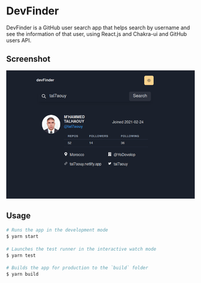 # DevFinder

DevFinder is a GitHub user search app that helps search by username and see the information of that user, using React.js and Chakra-ui and GitHub users API.

## Screenshot

![Screenshot - github](dev.png)

## Usage

```bash
# Runs the app in the development mode
$ yarn start

# Launches the test runner in the interactive watch mode
$ yarn test

# Builds the app for production to the `build` folder
$ yarn build


```
